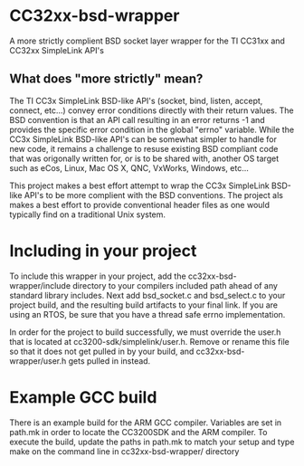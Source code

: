 # CC32xx-bsd-wrapper
A more strictly complient BSD socket layer wrapper for the TI CC31xx and CC32xx SimpleLink API's

## What does "more strictly" mean?
The TI CC3x SimpleLink BSD-like API's (socket, bind, listen, accept, connect, etc...) convey error conditions directly with their return values.  The BSD convention is that an API call resulting in an error returns -1 and provides the specific error condition in the global "errno" variable.  While the CC3x SimpleLink BSD-like API's can be somewhat simpler to handle for new code, it remains a challenge to resuse existing BSD compliant code that was origonally written for, or is to be shared with, another OS target such as eCos, Linux, Mac OS X, QNC, VxWorks, Windows, etc...

This project makes a best effort attempt to wrap the CC3x SimpleLink BSD-like API's to be more complient with the BSD conventions.  The project als makes a best effort to provide conventional header files as one would typically find on a traditional Unix system.

# Including in your project
To include this wrapper in your project, add the cc32xx-bsd-wrapper/include directory to your compilers included path ahead of any standard library includes.  Next add bsd_socket.c and bsd_select.c to your project build, and the resulting build artifacts to your final link.  If you are using an RTOS, be sure that you have a thread safe errno implementation.

In order for the project to build successfully, we must override the user.h that is located at cc3200-sdk/simplelink/user.h.  Remove or rename this file so that it does not get pulled in by your build, and cc32xx-bsd-wrapper/user.h gets pulled in instead.

# Example GCC build
There is an example build for the ARM GCC compiler.  Variables are set in path.mk in order to locate the CC3200SDK and the ARM compiler.  To execute the build, update the paths in path.mk to match your setup and type make on the command line in cc32xx-bsd-wrapper/ directory
